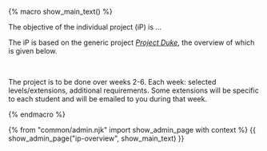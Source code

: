 {% macro show_main_text() %}
<div id="main">

<div id="title">

</div>
<div id="body">

The objective of the individual project (iP) is ...

The iP is based on the generic project [_Project Duke_](../se-book-adapted/projectDuke/index.html), the overview of which is given below.


<include src="dukeFragment.md" boilerplate var-header="**Duke - Overview**" var-fragment="text.md#intro" />
<br>

The project is to be done over weeks 2-6.
Each week: selected levels/extensions, additional requirements. Some extensions will be specific to each student and will be emailed to you during that week.

</div>
</div>
{% endmacro %}

{% from "common/admin.njk" import show_admin_page with context %}
{{ show_admin_page("ip-overview", show_main_text) }}